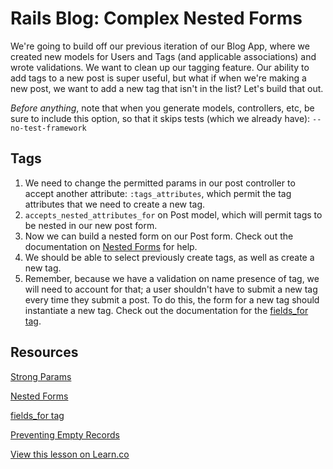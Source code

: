 
# Rails Blog: Complex Nested Forms

We're going to build off our previous iteration of our Blog App, where we created new models for Users and Tags (and applicable associations) and wrote validations. We want to clean up our tagging feature. Our ability to add tags to a new post is super useful, but what if when we're making a new post, we want to add a new tag that isn't in the list? Let's build that out.

<em>Before anything</em>, note that when you generate models, controllers, etc, be sure to include this option, so that it skips tests (which we already have): `--no-test-framework`

## Tags

1. We need to change the permitted params in our post controller to accept another attribute: `:tags_attributes`, which permit the tag attributes that we need to create a new tag.
2. `accepts_nested_attributes_for` on Post model, which will permit tags to be nested in our new post form.
3. Now we can build a nested form on our Post form. Check out the documentation on [Nested Forms](http://guides.rubyonrails.org/form_helpers.html#nested-forms) for help.
4. We should be able to select previously create tags, as well as create a new tag.
5. Remember, because we have a validation on name presence of tag, we will need to account for that; a user shouldn't have to submit a new tag every time they submit a post. To do this, the form for a new tag should instantiate a new tag. Check out the documentation for the [fields_for tag](http://apidock.com/rails/ActionView/Helpers/FormBuilder/fields_for).

## Resources
[Strong Params](http://edgeguides.rubyonrails.org/action_controller_overview.html#strong-parameters)

[Nested Forms](http://guides.rubyonrails.org/form_helpers.html#nested-forms)

[fields_for tag](http://apidock.com/rails/ActionView/Helpers/FormBuilder/fields_for)

[Preventing Empty Records](http://guides.rubyonrails.org/form_helpers.html#preventing-empty-records)

<a href='https://learn.co/lessons/rails-blog-nested-forms' data-visibility='hidden'>View this lesson on Learn.co</a>
